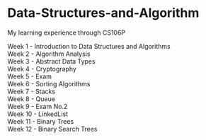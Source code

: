 # Data-Structures-and-Algorithm
My learning experience through CS106P

Week 1 - Introduction	to	Data	Structures	and	Algorithms<br />
Week 2 - Algorithm Analysis<br />
Week 3 - Abstract Data Types<br />
Week 4 - Cryptography<br />
Week 5 - Exam<br />
Week 6 - Sorting Algorithms<br />
Week 7 - Stacks<br />
Week 8 - Queue <br />
Week 9 - Exam No.2 <br />
Week 10 - LinkedList <br />
Week 11 - Binary Trees <br />
Week 12 - Binary Search Trees
